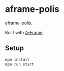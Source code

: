 # aframe-polis

aframe-polis.

Built with [A-Frame](https://aframe.io).

## Setup

```sh
npm install
npm run start
```
